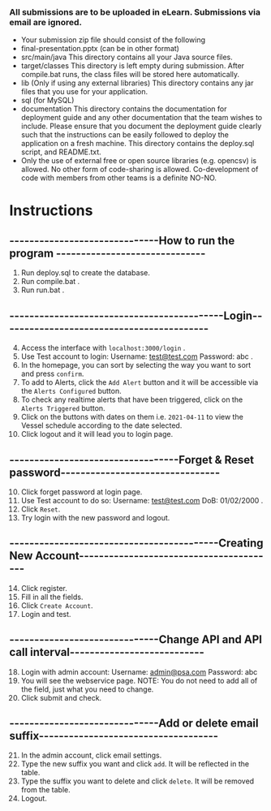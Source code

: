 ### All submissions are to be uploaded in eLearn. Submissions via email are ignored.
* Your submission zip file should consist of the following
* final-presentation.pptx (can be in other format)
* src/main/java
This directory contains all your Java source files.
* target/classes
This directory is left empty during submission. After compile.bat runs, the class files will be stored here automatically.
* lib (Only if using any external libraries)
This directory contains any jar files that you use for your application.
* sql (for MySQL)
* documentation
This directory contains the documentation for deployment guide and any other documentation that the team wishes to include. Please ensure that you document the deployment guide clearly such that the instructions can be easily followed to deploy the application on a fresh machine. 
This directory contains the deploy.sql script, and README.txt.
* Only the use of external free or open source libraries (e.g. opencsv) is allowed. No other form of code-sharing is allowed. Co-development of code with members from other teams is a definite NO-NO.

# Instructions

## ------------------------------How to run the program ------------------------------
1. Run deploy.sql to create the database.
2. Run compile.bat .
3. Run run.bat .
## -------------------------------------------Login------------------------------------------
4. Access the interface with `localhost:3000/login` .
5. Use Test account to login: Username: test@test.com Password: abc .
6. In the homepage, you can sort by selecting the way you want to sort and press `confirm`.
7. To add to Alerts, click the `Add Alert` button and it will be accessible via the `Alerts Configured` button.
8. To check any realtime alerts that have been triggered, click on the `Alerts Triggered` button.
9. Click on the buttons with dates on them i.e. `2021-04-11` to view the Vessel schedule according to the date selected.
10. Click logout and it will lead you to login page.
## ----------------------------------Forget & Reset password--------------------------------
10. Click forget password at login page.
11. Use Test account to do so: Username: test@test.com DoB: 01/02/2000 .
12. Click `Reset`.
13. Try login with the new password and logout.
## ------------------------------------------Creating New Account----------------------------------------
14. Click register.
15. Fill in all the fields.
16. Click `Create Account`.
17. Login and test.
## ------------------------------Change API and API call interval---------------------------
18. Login with admin account: Username: admin@psa.com Password: abc
19. You will see the webservice page. 
	NOTE: You do not need to add all of the field, just what you need to change.
20. Click submit and check.
## ------------------------------Add or delete email suffix------------------------------------
21. In the admin account, click email settings.
22. Type the new suffix you want and click `add`. It will be reflected in the table.
23. Type the suffix you want to delete and click `delete`. It will be removed from the table.
24. Logout.
